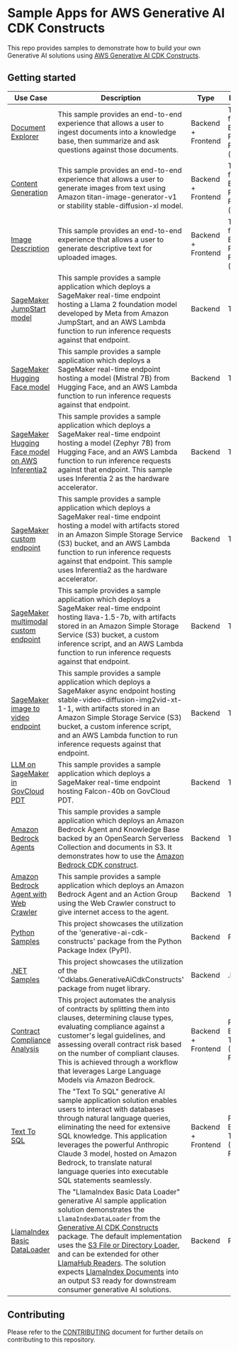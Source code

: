 # Sample Apps for AWS Generative AI CDK Constructs

This repo provides samples to demonstrate how to build your own Generative AI solutions using [AWS Generative AI CDK Constructs](https://github.com/awslabs/generative-ai-cdk-constructs).

## Getting started

|Use Case|Description|Type|Language|
|-|-|-|-|
|[Document Explorer](samples/document_explorer/)| This sample provides an end-to-end experience that allows a user to ingest documents into a knowledge base, then summarize and ask questions against those documents.| Backend + Frontend |TypeScript for Backend, Python for Frontend ([Streamlit](https://streamlit.io/))|
|[Content Generation](samples/content-generation/)| This sample provides an end-to-end experience that allows a user to generate images from text using Amazon titan-image-generator-v1 or stability stable-diffusion-xl model.| Backend + Frontend |TypeScript for Backend, Python for Frontend ([Streamlit](https://streamlit.io/))|
|[Image Description](samples/image-description/)| This sample provides an end-to-end experience that allows a user to generate descriptive text for uploaded images.| Backend + Frontend |TypeScript for Backend, Python for Frontend ([Streamlit](https://streamlit.io/))|
|[SageMaker JumpStart model](samples/sagemaker_jumpstart_model/)| This sample provides a sample application which deploys a SageMaker real-time endpoint hosting a Llama 2 foundation model developed by Meta from Amazon JumpStart, and an AWS Lambda function to run inference requests against that endpoint.|Backend|TypeScript|
|[SageMaker Hugging Face model](samples/sagemaker_huggingface_model/)| This sample provides a sample application which deploys a SageMaker real-time endpoint hosting a model (Mistral 7B) from Hugging Face, and an AWS Lambda function to run inference requests against that endpoint.|Backend|TypeScript|
|[SageMaker Hugging Face model on AWS Inferentia2](samples/sagemaker_huggingface_inferentia/)| This sample provides a sample application which deploys a SageMaker real-time endpoint hosting a model (Zephyr 7B) from Hugging Face, and an AWS Lambda function to run inference requests against that endpoint. This sample uses Inferentia 2 as the hardware accelerator.|Backend|TypeScript|
|[SageMaker custom endpoint](samples/sagemaker_custom_endpoint/)| This sample provides a sample application which deploys a SageMaker real-time endpoint hosting a model with artifacts stored in an Amazon Simple Storage Service (S3) bucket, and an AWS Lambda function to run inference requests against that endpoint. This sample uses Inferentia2 as the hardware accelerator. |Backend|TypeScript|
|[SageMaker multimodal custom endpoint](samples/sagemaker_huggingface_model_llava/)| This sample provides a sample application which deploys a SageMaker real-time endpoint hosting llava-1.5-7b, with artifacts stored in an Amazon Simple Storage Service (S3) bucket, a custom inference script, and an AWS Lambda function to run inference requests against that endpoint. |Backend|TypeScript|
|[SageMaker image to video endpoint](samples/sagemaker_huggingface_model_svd/)| This sample provides a sample application which deploys a SageMaker async endpoint hosting stable-video-diffusion-img2vid-xt-1-1, with artifacts stored in an Amazon Simple Storage Service (S3) bucket, a custom inference script, and an AWS Lambda function to run inference requests against that endpoint. |Backend|TypeScript|
|[LLM on SageMaker in GovCloud PDT](samples/llm-on-govcloud-sagemaker/)| This sample provides a sample application which deploys a SageMaker real-time endpoint hosting Falcon-40b on GovCloud PDT. |Backend|TypeScript|
|[Amazon Bedrock Agents](samples/bedrock-agent/)| This sample provides a sample application which deploys an Amazon Bedrock Agent and Knowledge Base backed by an OpenSearch Serverless Collection and documents in S3. It demonstrates how to use the [Amazon Bedrock CDK construct](https://github.com/awslabs/generative-ai-cdk-constructs/tree/main/src/cdk-lib/bedrock). |Backend|TypeScript|
|[Amazon Bedrock Agent with Web Crawler](samples/bedrock-web-crawler/)| This sample provides a sample application which deploys an Amazon Bedrock Agent and an Action Group using the Web Crawler construct to give internet access to the agent. |Backend|TypeScript|
|[Python Samples](samples/python-samples/)| This project showcases the utilization of the 'generative-ai-cdk-constructs' package from the Python Package Index (PyPI).| Backend | Python|
|[.NET Samples](samples/dotnet-samples/)| This project showcases the utilization of the 'Cdklabs.GenerativeAiCdkConstructs' package from nuget library.| Backend | .NET|
|[Contract Compliance Analysis](samples/contract-compliance-analysis/)| This project automates the analysis of contracts by splitting them into clauses, determining clause types, evaluating compliance against a customer's legal guidelines, and assessing overall contract risk based on the number of compliant clauses. This is achieved through a workflow that leverages Large Language Models via Amazon Bedrock. | Backend + Frontend | Python for Backend, TypeScript (React) for Frontend |
|[Text To SQL](samples/text-to-sql/)| The "Text To SQL" generative AI sample application solution enables users to interact with databases through natural language queries, eliminating the need for extensive SQL knowledge. This application leverages the powerful Anthropic Claude 3 model, hosted on Amazon Bedrock, to translate natural language queries into executable SQL statements seamlessly. | Backend + Frontend | Python for Backend, TypeScript (React) for Frontend |
|[LlamaIndex Basic DataLoader](samples/llamaindex-basic-data-loader/)| The "LlamaIndex Basic Data Loader" generative AI sample application solution demonstrates the `LlamaIndexDataLoader` from the [Generative AI CDK Constructs](https://github.com/awslabs/generative-ai-cdk-constructs) package. The default implementation uses the [S3 File or Directory Loader](https://github.com/run-llama/llama_index/tree/main/llama-index-integrations/readers/llama-index-readers-s3), and can be extended for other [LlamaHub Readers](https://llamahub.ai/?tab=readers). The solution expects [LlamaIndex Documents](https://docs.llamaindex.ai/en/stable/module_guides/loading/documents_and_nodes/) into an output S3 ready for downstream consumer generative AI solutions. | Backend | Python |

## Contributing

Please refer to the [CONTRIBUTING](CONTRIBUTING.md) document for further details on contributing to this repository. 
